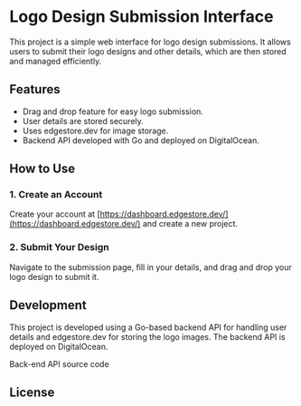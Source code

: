 # Logo Design Submission Interface

This project is a simple web interface for logo design submissions. It allows users to submit their logo designs and other details, which are then stored and managed efficiently.

## Features

- Drag and drop feature for easy logo submission.
- User details are stored securely.
- Uses edgestore.dev for image storage.
- Backend API developed with Go and deployed on DigitalOcean.

## How to Use

### 1. Create an Account

Create your account at [https://dashboard.edgestore.dev/](https://dashboard.edgestore.dev/) and create a new project.

### 2. Submit Your Design

Navigate to the submission page, fill in your details, and drag and drop your logo design to submit it.

## Development

This project is developed using a Go-based backend API for handling user details and edgestore.dev for storing the logo images. The backend API is deployed on DigitalOcean.

Back-end API source code 

## License

